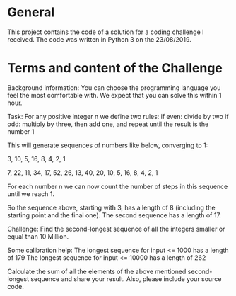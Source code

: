 # General
This project contains the code of a solution for a coding challenge I received.
The code was written in Python 3 on the 23/08/2019.

# Terms and content of the Challenge
Background information:
You can choose the programming language you feel the most comfortable with.
We expect that you can solve this within 1 hour.



Task:
For any positive integer n we define two rules:
if even: divide by two
if odd: multiply by three, then add one, and repeat until the result is the number 1



This will generate sequences of numbers like below, converging to 1:



3, 10, 5, 16, 8, 4, 2, 1



7, 22, 11, 34, 17, 52, 26, 13, 40, 20, 10, 5, 16, 8, 4, 2, 1



For each number n we can now count the number of steps in this sequence until we reach 1.



So the sequence above, starting with 3, has a length of 8 (including the starting point and the final one).
The second sequence has a length of 17.



Challenge:
Find the second-longest sequence of all the integers smaller or equal than 10 Million.



Some calibration help:
The longest sequence for input <= 1000 has a length of 179
The longest sequence for input <= 10000 has a length of 262



Calculate the sum of all the elements of the above mentioned second-longest sequence and share your result. Also, please include your source code.

